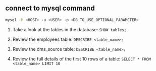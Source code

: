 ## connect to mysql command

```sh
mysql -h <HOST> -u <USER> -p <DB_TO_USE_OPTIONAL_PARAMETER>
```

1. Take a look at the tables in the database:
```SHOW tables;```

2. Review the employees table:
```DESCRIBE <table_name>;```

3. Review the dms_source table:
```DESCRIBE <table_name>;```

4. Review the full details of the first 10 rows of a table:
```SELECT * FROM <table_name> LIMIT 10```
